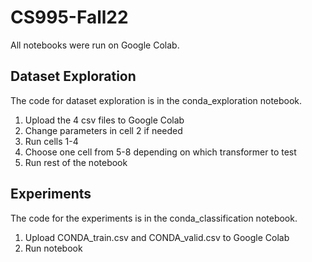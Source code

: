 # CS995-Fall22
All notebooks were run on Google Colab.

## Dataset Exploration
The code for dataset exploration is in the conda_exploration notebook.

1) Upload the 4 csv files to Google Colab
2) Change parameters in cell 2 if needed
3) Run cells 1-4
4) Choose one cell from 5-8 depending on which transformer to test
5) Run rest of the notebook

## Experiments
The code for the experiments is in the conda_classification notebook.

1) Upload CONDA_train.csv and CONDA_valid.csv to Google Colab
2) Run notebook
